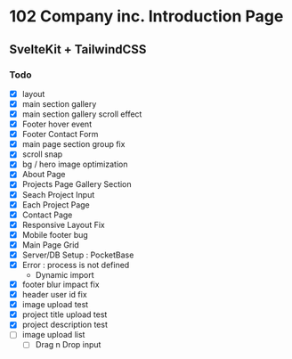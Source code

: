# 102 Company inc. Introduction Page

## SvelteKit + TailwindCSS

### Todo

- [x] layout
- [x] main section gallery
- [x] main section gallery scroll effect
- [x] Footer hover event
- [x] Footer Contact Form
- [x] main page section group fix
- [x] scroll snap
- [x] bg / hero image optimization
- [x] About Page
- [x] Projects Page Gallery Section
- [x] Seach Project Input
- [x] Each Project Page
- [x] Contact Page
- [x] Responsive Layout Fix
- [x] Mobile footer bug
- [x] Main Page Grid
- [x] Server/DB Setup : PocketBase
- [x] Error : process is not defined
  - Dynamic import
- [x] footer blur impact fix
- [x] header user id fix
- [x] image upload test
- [x] project title upload test
- [x] project description test
- [ ] image upload list
  - [ ] Drag n Drop input 

